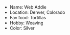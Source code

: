 - Name: Web Addie
- Location: Denver, Colorado
- Fav food: Tortillas
- Hobby: Weaving
- Color: Silver
